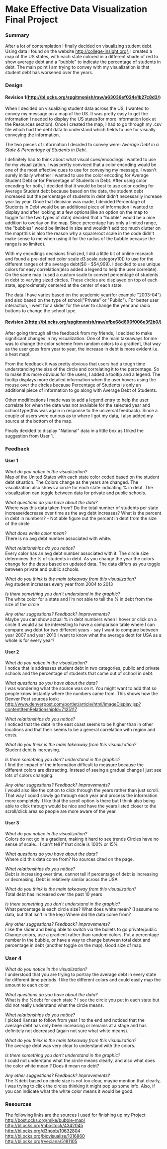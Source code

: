# Make Effective Data Visualization Final Project
### Summary
After a lot of contemplation I finally decided on visualizing student debt. Using data I found on the website http://college-insight.org/, I created a map of the US states, with each state colored in a different shade of red to show average debt and a "bubble" to indicate the percentage of students in debt. The main point I am trying to convey with my visualization is that student debt has worsened over the years.

### Design
#### Revision 1(http://bl.ocks.org/spgitmonish/raw/a63036ef024e1b27c8d3/)
When I decided on visualizing student data across the US, I wanted to convey my message on a map of the US. It was pretty easy to get the information I needed to display the US states(for more information look at the Resources section). Once I created the map, I had to go through my .csv file which had the debt data to understand which fields to use for visually conveying the information.

The two pieces of information I decided to convey were: _Average Debt in a State & Percentage of Students in Debt_.

I definitely had to think about what visual cues/encodings I wanted to use for my visualization. I was pretty conviced that a color encoding would be one of the most effective cues to use for conveying my message. I wasn't surely initially whether I wanted to use the color encoding for Average Student Debt or for Percentage of Students in Debt. After using color encoding for both, I decided that it would be best to use color coding for Average Student debt because based on the data, the student debt increased but the percentage of students in debt didn't necessarily increase year by year. Once that decision was made, I decided Percentage of Students in Debt would be an additional piece of information I wanted to display and after looking at a few options(like an option on the map to toggle for the two types of data) decided that a "bubble" would be a nice addition to overlay on the map. Since percentage has only a limited range, the "bubbles" would be limited in size and wouldn't add too much clutter on the map(this is also the reason why a squareroot scale in the code didn't make sense to me when using it for the radius of the bubble because the range is so limited). 

With my encodings decisions finalized, I did a little bit of online research and found a pre-defined color scale d3.scale.category10() to use for the different ranges of the average debt($0 - $54,999). I decided to use unique colors for easy correlation(also added a legend to help the user correlate). On the same map I used a custom scale to convert percentage of students in debt to varying sized circles. These circles are displayed on top of each state, approximately centered at the center of each state.

The data I have varies based on the academic year(for example "2003-04") and also based on the type of school("Private" or "Public"). For better user interaction, I went for a slider for the user to change the year and radio buttons to change the school type.

#### Revision 2(http://bl.ocks.org/spgitmonish/raw/efbe68d690f006e3f2b0/)
After going through all the feedback from my friends, I decided to make significant changes in my visualization. One of the main takeaways for me was to change the color scheme from random colors to a gradient, that way as the user goes from year to year, the increase in debt is more evident i.e. a heat map!.

From the feedback it was pretty obvious that users had a tough time understanding the size of the circle and correlating it to the percentage. So to make this more obvious for the users, I added a tooltip and a legend. The tooltip displays more detailed information when the user hovers using the mouse over the circles because Percentage of Students is only an additional piece of information to go along with Average Debt of Students. 

Other modifications I made was to add a legend entry to help the user correlate for when the data was not available for the selected year and school type(this was again in response to the universal feedback). Since a couple of users were curious as to where I got my data, I also added my source at the bottom of the map.

Finally decided to display "National" data in a little box as I liked the suggestion from User 1.

### Feedback
#### User 1  
*What do you notice in the visualization?*  
Map of the United States with each state color coded based on the student debt situation.
The Colors change as the years are changed. The visualization also shows a circle
for each state indicating % in debt. The visualization can toggle between data
for private and public schools.

*What questions do you have about the data?*       
Where was this data taken from?
Do the total number of students per state increase/decrease over time as the avg
debt increases? What is the percent in debt in numbers? - Not able figure out the
percent in debt from the size of the circle

*What does white color mean?*  
There is no avg debt number associated with white.

*What relationships do you notice?*  
Every color has an avg debt number associated with it.
The circle size determines the % of students in debt.
As you change the year the colors change for the dates based on updated data.
The data differs as you toggle between private and public schools.

*What do you think is the main takeaway from this visualization?*  
Avg student increases every year from 2004 to 2013

*Is there something you don’t understand in the graphic?*  
The white color for a state and I’m not able to tell the % in debt from the size
of the circle

*Any other suggestions? Feedback? Improvements?*  
Maybe you can show actual % in debt numbers when I hover or click on a circle
It would also be interesting to have a comparison table where I can compare avg
debt for two different years - say I want to compare between year 2007 and year 2010
I want to know what the average debt for USA as a whole is for every year?

#### User 2
*What do you notice in the visualization?*  
I notice that is addresses student debt in two categories, public and private
schools and the percentage of students that come out of school in debt.

*What questions do you have about the data?*  
I was wondering what the source was on it. You might want to add that so people
know instantly where the numbers came from. This shows how the Denver Post sources look:
http://www.denverpost.com/portlet/article/html/imageDisplay.jsp?contentItemRelationshipId=7125117

*What relationships do you notice?*    
I noticed that the debt in the east coast seems to be higher than in other locations and that their seems to be a general correlation with region and costs.

*What do you think is the main takeaway from this visualization?*  
Student debt is increasing.

*Is there something you don’t understand in the graphic?*    
I find the impact of the information difficult to measure because the different colors are distracting. Instead of seeing a gradual change I just see lots of colors changing.

*Any other suggestions? Feedback? Improvements?*  
I would also like the option to click through the years rather than just scroll.
That way I could slowly go through each year and process the information more completely.
I like that the scroll option is there but I think also being able to click through
would be nice and have the years listed closer to the scroll/click area so people
are more aware of the year.


#### User 3
*What do you notice in the visualization?*  
Colors do not go in a gradient, making it hard to see trends
Circles have no sense of scale... I can't tell if that circle is 100% or 15%

*What questions do you have about the data?*  
Where did this data come from? No sources cited on the page.

*What relationships do you notice?*  
Debt is increasing over time, cannot tell if percentage of debt is increasing or
decreasing. Debt is relatively similar across the USA

*What do you think is the main takeaway from this visualization?*  
Total debt has increased over the past 10 years

*Is there something you don’t understand in the graphic?*  
What percentage is each circle size?
What does white mean? (I assume no data, but that isn't in the key)
Where did the data come from?

*Any other suggestions? Feedback? Improvements?*  
I like the slider and being able to switch via the bullets to go private/public
Change colors, use a gradient rather than random colors. Put a percentage number
in the bubble, or have a way to change between total debt and percentage in debt
(another toggle on the map). Good size of map.

### User 4
*What do you notice in the visualization?*  
I understood that you are trying to portray the average debt in every state for
different time periods. I like the different colors and could easily map the
amount to each color.

*What questions do you have about the data?*  
What is the %debt for each state ? I see the circle you put in each state but
did not really understand what the circle means.

*What relationships do you notice?*  
I picked Kansas to follow from year 1 to the end and noticed that the average
debt has only been increasing or remains at a stage and has definitely not
decreased (again not sure what white means).

*What do you think is the main takeaway from this visualization?*  
The average debt was very clear to understand with the colors.

*Is there something you don’t understand in the graphic?*  
I could not understand what the circle means clearly, and also what does the
color white mean ? Does it mean no debt?

*Any other suggestions? Feedback? Improvements?*  
The %debt based on circle size is not too clear, maybe mention that clearly,
I was trying to click the circles thinking it might pop up some info.
Also, if you can indicate what the white color means it would be good.

### Resources
The following links are the sources I used for finishing up my Project  
http://bost.ocks.org/mike/bubble-map/  
http://bl.ocks.org/mbostock/4342045  
http://bl.ocks.org/d3noob/10632804  
http://bl.ocks.org/biovisualize/1016860  
http://bl.ocks.org/rveciana/5181105  
